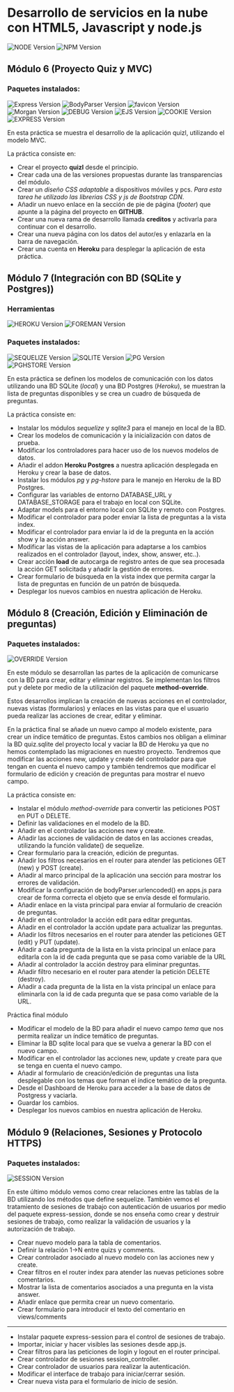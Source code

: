 Desarrollo de servicios en la nube con HTML5, Javascript y node.js
==================================================================

![NODE Version][node-image] ![NPM Version][npm-image]

Módulo 6 (Proyecto Quiz y MVC)
------------------------------
### Paquetes instalados:

![Express Version][express-image] ![BodyParser Version][body-parser-image] ![favicon Version][favicon-image] ![Morgan Version][morgan-image] ![DEBUG Version][debug-image] ![EJS Version][ejs-image] ![COOKIE Version][cookie-parser-image] ![EXPRESS Version][express-partials-image]

En esta práctica se muestra el desarrollo de la aplicación quizl, utilizando el modelo MVC.

La práctica consiste en:

- Crear el proyecto **quizl** desde el principio.
- Crear cada una de las versiones propuestas durante las transparencias del módulo.
- Crear un *diseño CSS adaptable* a dispositivos móviles y pcs. *Para esta tarea he utilizado las librerias CSS y js de Bootstrap CDN*.
- Añadir un nuevo enlace en la sección de pie de página (*footer*) que apunte a la página del proyecto en **GITHUB**.
- Crear una nueva rama de desarrollo llamada **creditos** y activarla para continuar con el desarrollo.
- Crear una nueva página con los datos del autor/es y enlazarla en la barra de navegación.
- Crear una cuenta en **Heroku** para desplegar la aplicación de esta práctica.

Módulo 7 (Integración con BD (SQLite y Postgres))
-------------------------------------------------
### Herramientas
![HEROKU Version][heroku-toolbelt-image] ![FOREMAN Version][foreman-image]

### Paquetes instalados:

![SEQUELIZE Version][sequelize-image] ![SQLITE Version][sqlite-image] ![PG Version][pg-image] ![PGHSTORE Version][pg-hstore-image]

En esta práctica se definen los modelos de comunicación con los datos utilizando una BD SQLite (*local*) y una BD Postgres (*Heroku*), se muestran la lista de preguntas disponibles y se crea un cuadro de búsqueda de preguntas.

La práctica consiste en:

- Instalar los módulos *sequelize* y *sqlite3* para el manejo en local de la BD.
- Crear los modelos de comunicación y la inicialización con datos de prueba.
- Modificar los controladores para hacer uso de los nuevos modelos de datos.
- Añadir el addon **Heroku Postgres** a nuestra aplicación desplegada en Heroku y crear la base de datos.
- Instalar los módulos *pg* y *pg-hstore* para le manejo en Heroku de la BD Postgres.
- Configurar las variables de entorno DATABASE_URL y DATABASE_STORAGE para el trabajo en local con SQLite.
- Adaptar models para el entorno local con SQLite y remoto con Postgres.
- Modificar el controlador para poder enviar la lista de preguntas a la vista index.
- Modificar el controlador para enviar la id de la pregunta en la acción show y la acción answer.
- Modificar las vistas de la aplicación para adaptarse a los cambios realizados en el controlador (layout, index, show, answer, etc..).
- Crear acción **load** de autocarga de registro antes de que sea procesada la acción GET solicitada y añadir la gestión de errores.
- Crear formulario de búsqueda en la vista index que permita cargar la lista de preguntas en función de un patrón de búsqueda.
- Desplegar los nuevos cambios en nuestra aplicación de Heroku.

Módulo 8 (Creación, Edición y Eliminación de preguntas)
-------------------------------------------------
### Paquetes instalados:

![OVERRIDE Version][method-override-image]

En este módulo se desarrollan las partes de la aplicación de comunicarse con la BD para crear, editar y eliminar registros. Se implementan los filtros put y delete por medio de la utilización del paquete **method-override**.

Estos desarrollos implican la creación de nuevas acciones en el controlador, nuevas vistas (formularios) y enlaces en las vistas para que el usuario pueda realizar las acciones de crear, editar y eliminar.

En la práctica final se añade un nuevo campo al modelo existente, para crear un índice temático de preguntas. Estos cambios nos obligan a eliminar la BD quiz.sqlite del proyecto local y vaciar la BD de Heroku ya que no hemos contemplado las migraciones en nuestro proyecto.
Tendremos que modificar las acciones new, update y create del controlador para que tengan en cuenta el nuevo campo y también tendremos que modificar el formulario de edición y creación de preguntas para mostrar el nuevo campo.

La práctica consiste en:

- Instalar el módulo *method-override* para convertir las peticiones POST en PUT o DELETE.
- Definir las validaciones en el modelo de la BD.
- Añadir en el controlador las acciones new y create.
- Añadir las acciones de validación de datos en las acciones creadas, utilizando la función validate() de sequelize.
- Crear formulario para la creación, edición de preguntas.
- Añadir los filtros necesarios en el router para atender las peticiones GET (new) y POST (create).
- Añadir al marco principal de la aplicación una sección para mostrar los errores de validación.
- Modificar la configuración de bodyParser.urlencoded() en apps.js para crear de forma correcta el objeto que se envía desde el formulario.
- Añadir enlace en la vista principal para enviar al formulario de creación de preguntas.
- Añadir en el controlador la acción edit para editar preguntas.
- Añadir en el controlador la acción update para actualizar las preguntas.
- Añadir los filtros necesarios en el router para atender las peticiones GET (edit) y PUT (update).
- Añadir a cada pregunta de la lista en la vista principal un enlace para editarla con la id de cada pregunta que se pasa como variable de la URL
- Añadir al controlador la acción destroy para eliminar preguntas.
- Añadir filtro necesario en el router para atender la petición DELETE (destroy).
- Añadir a cada pregunta de la lista en la vista principal un enlace para eliminarla con la id de cada pregunta que se pasa como variable de la URL.

Práctica final módulo

- Modificar el modelo de la BD para añadir el nuevo campo *tema* que nos permita realizar un índice temático de preguntas.
- Eliminar la BD sqlite local para que se vuelva a generar la BD con el nuevo campo.
- Modificar en el controlador las acciones new, update y create para que se tenga en cuenta el nuevo campo.
- Añadir al formulario de creación/edición de preguntas una lista desplegable con los temas que forman el índice temático de la pregunta.
- Desde el  Dashboard de Heroku para acceder a la base de datos de Postgress y vaciarla.
- Guardar los cambios.
- Desplegar los nuevos cambios en nuestra aplicación de Heroku.

Módulo 9 (Relaciones, Sesiones y Protocolo HTTPS)
-------------------------------------------------------------------------------------------------------------
### Paquetes instalados:

![SESSION Version][express-session-image]

En este último módulo vemos como crear relaciones entre las tablas de la BD utilizando los métodos que define sequelize. También vemos el tratamiento de sesiones de trabajo con autenticación de usuarios por medio del paquete express-session, donde se nos enseña como crear y destruir sesiones de trabajo, como realizar la validación de usuarios y la autorización de trabajo.



- Crear nuevo modelo para la tabla de comentarios.
- Definir la relación 1->N entre quizs y comments.
- Crear controlador asociado al nuevo modelo con las acciones new y create.
- Crear filtros en el router index para atender las nuevas peticiones sobre comentarios.
- Mostrar la lista de comentarios asociados a una pregunta en la vista answer.
- Añadir enlace que permita crear un nuevo comentario.
- Crear formulario para introducir el texto del comentario en views/comments
- - - -
- Instalar paquete express-session para el control de sesiones de trabajo.
- Importar, iniciar y hacer visibles las sesiones desde app.js.
- Crear filtros para las peticiones de login y logout en el router principal.
- Crear controlador de sesiones session_controller.
- Crear controlador de usuarios para realizar la autenticación.
- Modificar el interface de trabajo para iniciar/cerrar sesión.
- Crear nueva vista para el formulario de inicio de sesión.



[node-image]: https://img.shields.io/badge/node-0.12.4-blue.svg
[npm-image]: https://img.shields.io/npm/v/npm.svg
[body-parser-image]: https://img.shields.io/badge/body--parser-1.12.4-green.svg
[express-image]:https://img.shields.io/badge/express-4.12.4-green.svg
[favicon-image]:https://img.shields.io/badge/serve--favicon-2.2.1-green.svg
[morgan-image]:https://img.shields.io/badge/morgan-1.5.3-green.svg
[debug-image]:https://img.shields.io/badge/debug-2.2.0-green.svg
[ejs-image]:https://img.shields.io/badge/ejs-2.3.1-green.svg
[cookie-parser-image]:https://img.shields.io/badge/cookie--parser-1.3.5-green.svg
[express-partials-image]:https://img.shields.io/badge/express--partials-0.3.0-green.svg
[sequelize-image]:https://img.shields.io/badge/sequelize-3.2.0-green.svg
[sqlite-image]:https://img.shields.io/badge/sqlite3-3.0.8-green.svg
[pg-image]:https://img.shields.io/badge/pg-4.4.0-green.svg
[pg-hstore-image]:https://img.shields.io/badge/pg--hstore-2.3.2-green.svg
[method-override-image]:https://img.shields.io/badge/method--override-2.3.3-green.svg
[heroku-toolbelt-image]:https://img.shields.io/badge/heroku--toolbelt-3.38.2-red.svg
[foreman-image]:https://img.shields.io/badge/foreman-0.78.0-blue.svg
[express-session-image]:https://img.shields.io/badge/express--session-1.11.3-green.svg

